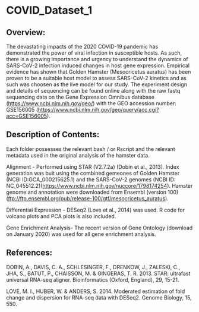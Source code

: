 # COVID_Dataset_1

## Overview: 
The devastating impacts of the 2020 COVID-19 pandemic has demonstrated the power of viral infection in susceptible hosts. As such, there is a growing importance and urgency to understand the dynamics of SARS-CoV-2 infection induced changes in host gene expression.
Empirical evidence has shown that Golden Hamster (Mesocricetus auratus) has been proven to be a suitable host model to assess SARS-CoV-2 kinetics and as such was choosen as the live model for our study. The experiment design and details of sequencing can be found online along with the raw fastq sequencing data on the Gene Expression Omnibus database (https://www.ncbi.nlm.nih.gov/geo/) with the GEO accession number: GSE156005 (https://www.ncbi.nlm.nih.gov/geo/query/acc.cgi?acc=GSE156005).

## Description of Contents:

Each folder possesses the relevant bash / or Rscript and the relevant metadata used in the original analysis of the hamster data. 

Alignment - Performed using STAR (V2.7.2a) (Dobin et al., 2013). Index generation was buit using the combined gemeones of Golden Hamster (NCBI ID:GCA_000215625.1) and the SARS-CoV-2 genomes (NCBI ID: NC_045512.2)(https://www.ncbi.nlm.nih.gov/nuccore/1798174254). Hamster genome and annotation were downloaded from Ensembl (version 100) (ftp://ftp.ensembl.org/pub/release-100/gtf/mesocricetus_auratus).

Differential Expression - DESeq2 (Love et al., 2014) was used. R code for volcano plots and PCA plots is also included.

Gene Enrichment Analysis- The recent version of Gene Ontology (download on January 2020) was used for all gene enrichment analysis.

## References:

DOBIN, A., DAVIS, C. A., SCHLESINGER, F., DRENKOW, J., ZALESKI, C., JHA, S., BATUT, P., CHAISSON, M. & GINGERAS, T. R. 2013. STAR: ultrafast universal RNA-seq aligner. Bioinformatics (Oxford, England), 29, 15-21.

LOVE, M. I., HUBER, W. & ANDERS, S. 2014. Moderated estimation of fold change and dispersion for RNA-seq data with DESeq2. Genome Biology, 15, 550.
